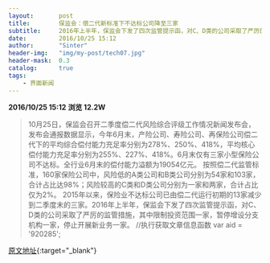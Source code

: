 ```yaml
---
layout:       post
title:        保监会：偿二代新标准下不达标公司降至三家
subtitle:     2016年上半年，保监会下发了四次监管提示函，对C、D类的公司采取了严厉的监管措施，其中限制投资范围1家，暂停增设分支机构1家，停止开展新业务1家。
date:         2016/10/25 15:12
author:       "Sinter"
header-img:   "img/my-post/tech07.jpg"
header-mask:  0.3
catalog:      true
tags:
    - 界面新闻
---
```


**2016/10/25 15:12**  **浏览 12.2W**

> 10月25日，保监会召开二季度偿二代风险综合评级工作情况新闻发布会，发布会通报数据显示，今年6月末，产险公司、寿险公司、再保险公司偿二代下的平均综合偿付能力充足率分别为278%、250%、418%，平均核心偿付能力充足率分别为255%、227%、418%。6月末仅有三家小型保险公司不达标。全行业6月末的偿付能力溢额为19054亿元。
按照偿二代监管标准，160家保险公司中，风险低的A类公司和B类公司分别为54家和103家，合计占比达98%；风险较高的C类和D类公司分别为一家和两家，合计占比仅为2%。
2015年以来，保险业不达标公司已由偿二代运行初期的13家减少到二季度末的三家。2016年上半年，保监会下发了四次监管提示函，对C、D类的公司采取了严厉的监管措施，其中限制投资范围一家，暂停增设分支机构一家，停止开展新业务一家。
	//执行获取文章信息函数
	var aid = '920285';


[原文地址](http://www.jiemian.com/article/920285.html){:target="_blank"}


